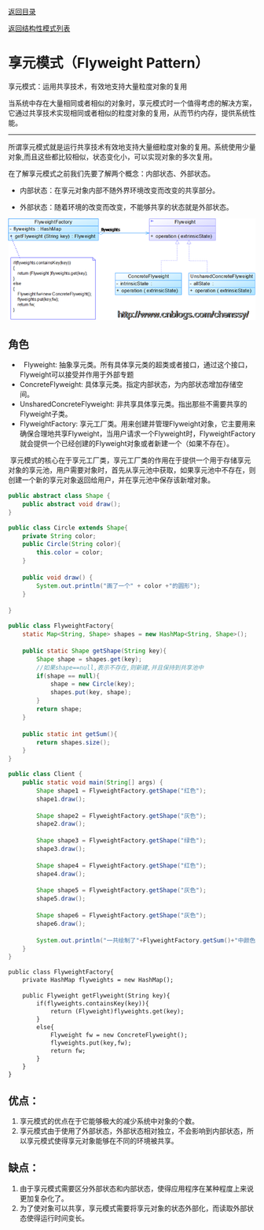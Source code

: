 [返回目录](/README.md)

[返回结构性模式列表](/StructuralPatterns/README.md)

# 享元模式（Flyweight Pattern）

享元模式：运用共享技术，有效地支持大量粒度对象的复用

当系统中存在大量相同或者相似的对象时，享元模式时一个值得考虑的解决方案，它通过共享技术实现相同或者相似的粒度对象的复用，从而节约内存，提供系统性能。

------

所谓享元模式就是运行共享技术有效地支持大量细粒度对象的复用。系统使用少量对象,而且这些都比较相似，状态变化小，可以实现对象的多次复用。 

在了解享元模式之前我们先要了解两个概念：内部状态、外部状态。

- 内部状态：在享元对象内部不随外界环境改变而改变的共享部分。

- 外部状态：随着环境的改变而改变，不能够共享的状态就是外部状态。

![](assets/FWP-01.png)

## 角色

-   Flyweight: 抽象享元类。所有具体享元类的超类或者接口，通过这个接口，Flyweight可以接受并作用于外部专题        
- ConcreteFlyweight: 具体享元类。指定内部状态，为内部状态增加存储空间。        
- UnsharedConcreteFlyweight: 非共享具体享元类。指出那些不需要共享的Flyweight子类。        
- FlyweightFactory: 享元工厂类。用来创建并管理Flyweight对象，它主要用来确保合理地共享Flyweight，当用户请求一个Flyweight时，FlyweightFactory就会提供一个已经创建的Flyweight对象或者新建一个（如果不存在）。 

 享元模式的核心在于享元工厂类，享元工厂类的作用在于提供一个用于存储享元对象的享元池，用户需要对象时，首先从享元池中获取，如果享元池中不存在，则创建一个新的享元对象返回给用户，并在享元池中保存该新增对象。 

```java
public abstract class Shape {
    public abstract void draw();
}
```



```java
public class Circle extends Shape{
    private String color;
    public Circle(String color){
        this.color = color;
    }

    public void draw() {
        System.out.println("画了一个" + color +"的圆形");
    }
    
}
```

```java
public class FlyweightFactory{
    static Map<String, Shape> shapes = new HashMap<String, Shape>();
    
    public static Shape getShape(String key){
        Shape shape = shapes.get(key);
        //如果shape==null,表示不存在,则新建,并且保持到共享池中
        if(shape == null){
            shape = new Circle(key);
            shapes.put(key, shape);
        }
        return shape;
    }
    
    public static int getSum(){
        return shapes.size();
    }
}
```

```java
public class Client {
    public static void main(String[] args) {
        Shape shape1 = FlyweightFactory.getShape("红色");
        shape1.draw();
        
        Shape shape2 = FlyweightFactory.getShape("灰色");
        shape2.draw();
        
        Shape shape3 = FlyweightFactory.getShape("绿色");
        shape3.draw();
        
        Shape shape4 = FlyweightFactory.getShape("红色");
        shape4.draw();
        
        Shape shape5 = FlyweightFactory.getShape("灰色");
        shape5.draw();
        
        Shape shape6 = FlyweightFactory.getShape("灰色");
        shape6.draw();
        
        System.out.println("一共绘制了"+FlyweightFactory.getSum()+"中颜色的圆形");
    }
}
```



```
public class FlyweightFactory{
    private HashMap flyweights = new HashMap();
    
    public Flyweight getFlyweight(String key){
        if(flyweights.containsKey(key)){
            return (Flyweight)flyweights.get(key);
        }
        else{
            Flyweight fw = new ConcreteFlyweight();
            flyweights.put(key,fw);
            return fw;
        }
    }
}
```

## 优点：

1. 享元模式的优点在于它能够极大的减少系统中对象的个数。
2. 享元模式由于使用了外部状态，外部状态相对独立，不会影响到内部状态，所以享元模式使得享元对象能够在不同的环境被共享。

## 缺点：

1. 由于享元模式需要区分外部状态和内部状态，使得应用程序在某种程度上来说更加复杂化了。
2. 为了使对象可以共享，享元模式需要将享元对象的状态外部化，而读取外部状态使得运行时间变长。